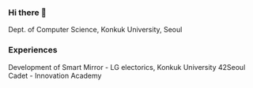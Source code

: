 ### Hi there 👋

Dept. of Computer Science, Konkuk University, Seoul

### Experiences

Development of Smart Mirror - LG electorics, Konkuk University
42Seoul Cadet - Innovation Academy

